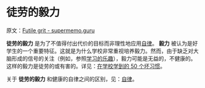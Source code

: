 # 徒劳的毅力

原文：[Futile grit - supermemo.guru](https://supermemo.guru/wiki/Futile_grit)

 **徒劳的毅力** 是为了不值得付出代价的目标而非理性地应用[自律](https://supermemo.guru/wiki/Self-discipline)。 **毅力** 被认为是好学生的一个重要特征。这就是为什么学校非常重视培养毅力。然而，由于缺乏对大脑形成的信号的关注（例如，参照[学习的乐趣](https://supermemo.guru/wiki/Pleasure_of_learning)），毅力可能是无益的，不健康的。这样的毅力是徒劳的或有害的。详见：[在学校学到的 50 个坏习惯](https://supermemo.guru/wiki/50_bad_habits_learned_at_school)。

关于 **徒劳的毅力** 和健康的自律之间的区别，见：[自律](https://supermemo.guru/wiki/Self-discipline)。